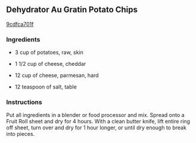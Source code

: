 ## Dehydrator Au Gratin Potato Chips

[9cdfca701f](http://www.food.com/recipe/dehydrator-au-gratin-potato-chips-467743)

### Ingredients

 - 3 cup of potatoes, raw, skin

 - 1 1/2 cup of cheese, cheddar

 - 12 cup of cheese, parmesan, hard

 - 12 teaspoon of salt, table

### Instructions

Put all ingredients in a blender or food processor and mix. Spread onto a Fruit Roll sheet and dry for 4 hours. With a clean butter knife, lift entire ring off sheet, turn over and dry for 1 hour longer, or until dry enough to break into pieces.